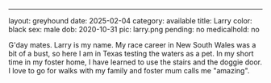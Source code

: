 ---
layout: greyhound
date: 2025-02-04
category: available
title: Larry
color: black
sex: male
dob: 2020-10-31
pic: larry.png
pending: no
medicalhold: no

G'day mates. Larry is my name. My race career in New South Wales was a bit of a bust, so here I am in Texas testing the waters as a pet. In my short time in my foster home, I have learned to use the stairs and the doggie door.  I love to go for walks with my family and foster mum calls me "amazing".  
